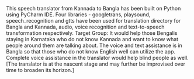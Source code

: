 This speech translator from Kannada to Bangla has been built on Python using PyCharm IDE. Four libraries - googletrans, playsound, speech_recognition and gtts have been used for translation directory for
Bangla and Kannada, audio, voice recognition and text-to-speech transformation respectively.
Target Group: It would help those Bengalis staying in Karnataka who do not know Kannada and want to know what people around them are talking about.
The voice and text assistance is in Bangla so that those who do not know English well can utilize the app. Complete voice assistance in the translator would help blind people as well.
[The translator is at the nascent stage and may further be improvised over time to broaden its horizon.]
